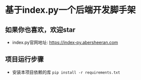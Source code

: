 # 基于index.py一个后端开发脚手架
## 如果你也喜欢，欢迎star
- index.py官网地址: https://index-py.abersheeran.com

## 项目运行步骤
- 安装本项目依赖的库
`pip install -r requirements.txt`
